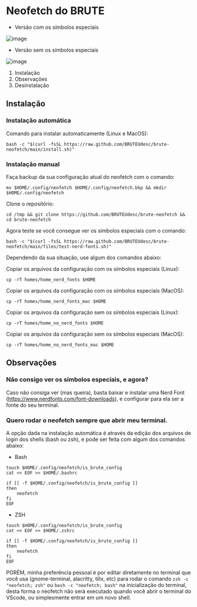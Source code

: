 # Neofetch do BRUTE
- Versão com os símbolos especiais

![image](https://user-images.githubusercontent.com/70975757/179618592-4972fba2-71f4-46e1-a94e-c4639a30e450.png)

- Versão sem os símbolos especiais

![image](https://user-images.githubusercontent.com/70975757/179618680-e1006bb5-9404-4606-a614-90358ecbce80.png)

1. Instalação
2. Observações
3. Desinstalação

## Instalação
### Instalação automática
Comando para instalar automaticamente (Linux e MacOS):
```
bash -c "$(curl -fsSL https://raw.github.com/BRUTEUdesc/brute-neofetch/main/install.sh)"
```

### Instalação manual
Faça backup da sua configuração atual do neofetch com o comando:
```
mv $HOME/.config/neofetch $HOME/.config/neofetch.bkp && mkdir $HOME/.config/neofetch
``` 
Clone o repositório:
```
cd /tmp && git clone https://github.com/BRUTEUdesc/brute-neofetch && cd brute-neofetch
```
Agora teste se você consegue ver os símbolos especiais com o comando:
```
bash -c "$(curl -fsSL https://raw.github.com/BRUTEUdesc/brute-neofetch/main/files/test-nerd-fonts.sh)"
```

Dependendo da sua situação, use algum dos comandos abaixo:

Copiar os arquivos da configuração com os símbolos especiais (Linux):
```
cp -rT homes/home_nerd_fonts $HOME
```
Copiar os arquivos da configuração com os símbolos especiais (MacOS):
```
cp -rT homes/home_nerd_fonts_mac $HOME
```
Copiar os arquivos da configuração sem os símbolos especiais (Linux):
```
cp -rT homes/home_no_nerd_fonts $HOME
```
Copiar os arquivos da configuração sem os símbolos especiais (MacOS):
```
cp -rT homes/home_no_nerd_fonts_mac $HOME
```
## Observações

### Não consigo ver os símbolos especiais, e agora?
Caso não consiga ver (mas queira), basta baixar e instalar uma Nerd Font (https://www.nerdfonts.com/font-downloads), e configurar para ela ser a fonte do seu terminal.

### Quero rodar o neofetch sempre que abrir meu terminal.
A opção dada na instalação automática é através da edição dos arquivos de login dos shells (bash ou zsh), e pode ser feita com algum dos comandos abaixo:

- Bash
```
touch $HOME/.config/neofetch/is_brute_config
cat << EOF >> $HOME/.bashrc

if [[ -f $HOME/.config/neofetch/is_brute_config ]]
then
    neofetch
fi
EOF
```
- ZSH
```
touch $HOME/.config/neofetch/is_brute_config
cat << EOF >> $HOME/.zshrc

if [[ -f $HOME/.config/neofetch/is_brute_config ]]
then
    neofetch
fi
EOF
```

PORÉM, minha preferência pessoal é por editar diretamente no terminal que você usa (gnome-terminal, alacritty, tilix, etc) para rodar o comando `zsh -c "neofetch; zsh"` ou `bash -c "neofetch; bash"` na inicialização do terminal, desta forma o neofetch não será executado quando você abrir o terminal do VScode, ou simplesmente entrar em um novo shell.
